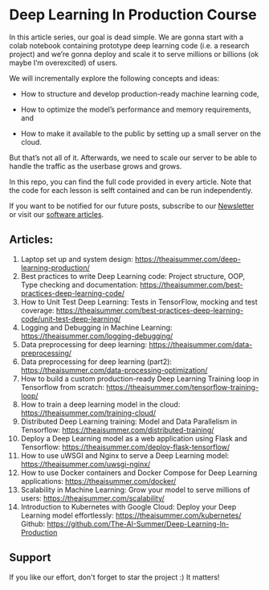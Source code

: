 # Deep Learning In Production Course

In this article series, our goal is dead simple. We are gonna start with a colab notebook containing prototype deep learning code (i.e. a research project) and we’re gonna deploy and scale it to serve millions or billions (ok maybe I’m overexcited) of users.

We will incrementally explore the following concepts and ideas:

- How to structure and develop production-ready machine learning code,

- How to optimize the model’s performance and memory requirements, and

- How to make it available to the public by setting up a small server on the cloud.

But that’s not all of it. Afterwards, we need to scale our server to be able to handle the traffic as the userbase grows and grows.

In this repo, you can find the full code provided in every article. Note that the code for each lesson is selft contained and can be run independently.

If you want to be notified for our future posts, subscribe to our [Newsletter](https://theaisummer.com/newsletter/) or visit our [software articles](https://theaisummer.com/topics/software/).


## Articles:

1. Laptop set up and system design: https://theaisummer.com/deep-learning-production/
2. Best practices to write Deep Learning code: Project structure, OOP, Type checking and documentation: https://theaisummer.com/best-practices-deep-learning-code/
3. How to Unit Test Deep Learning: Tests in TensorFlow, mocking and test coverage: https://theaisummer.com/best-practices-deep-learning-code/unit-test-deep-learning/
4. Logging and Debugging in Machine Learning: https://theaisummer.com/logging-debugging/
5. Data preprocessing for deep learning: https://theaisummer.com/data-preprocessing/
6. Data preprocessing for deep learning (part2): https://theaisummer.com/data-processing-optimization/
7. How to build a custom production-ready Deep Learning Training loop in Tensorflow from scratch: https://theaisummer.com/tensorflow-training-loop/
8. How to train a deep learning model in the cloud: https://theaisummer.com/training-cloud/
9. Distributed Deep Learning training: Model and Data Parallelism in Tensorflow: https://theaisummer.com/distributed-training/
10. Deploy a Deep Learning model as a web application using Flask and Tensorflow: https://theaisummer.com/deploy-flask-tensorflow/
11.  How to use uWSGI and Nginx to serve a Deep Learning model:  https://theaisummer.com/uwsgi-nginx/
12. How to use Docker containers and Docker Compose for Deep Learning applications: https://theaisummer.com/docker/
13. Scalability in Machine Learning: Grow your model to serve millions of users: https://theaisummer.com/scalability/
14. Introduction to Kubernetes with Google Cloud: Deploy your Deep Learning model effortlessly: https://theaisummer.com/kubernetes/
Github: https://github.com/The-AI-Summer/Deep-Learning-In-Production 

## Support
If you like our effort, don't forget to star the project :) It matters!
